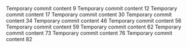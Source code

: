 Temporary commit content 9
Temporary commit content 12
Temporary commit content 17
Temporary commit content 30
Temporary commit content 34
Temporary commit content 46
Temporary commit content 56
Temporary commit content 59
Temporary commit content 62
Temporary commit content 73
Temporary commit content 76
Temporary commit content 82
